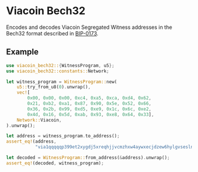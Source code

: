 # Viacoin Bech32

Encodes and decodes Viacoin Segregated Witness addresses in the Bech32 format described in [BIP-0173](https://github.com/bitcoin/bips/blob/master/bip-0173.mediawiki).

## Example

```rust
use viacoin_bech32::{WitnessProgram, u5};
use viacoin_bech32::constants::Network;

let witness_program = WitnessProgram::new(
    u5::try_from_u8(0).unwrap(),
    vec![
        0x00, 0x00, 0x00, 0xc4, 0xa5, 0xca, 0xd4, 0x62,
        0x21, 0xb2, 0xa1, 0x87, 0x90, 0x5e, 0x52, 0x66,
        0x36, 0x2b, 0x99, 0xd5, 0xe9, 0x1c, 0x6c, 0xe2,
        0x4d, 0x16, 0x5d, 0xab, 0x93, 0xe8, 0x64, 0x33],
    Network::Viacoin,
).unwrap();

let address = witness_program.to_address();
assert_eq!(address,
           "via1qqqqqp399et2xygdj5xreqhjjvcmzhxw4aywxecjdzew6hylgvseslnpyya".to_string());

let decoded = WitnessProgram::from_address(&address).unwrap();
assert_eq!(decoded, witness_program);
```
